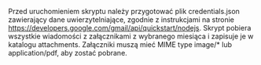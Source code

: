 Przed uruchomieniem skryptu należy przygotować plik credentials.json zawierający dane uwierzytelniające, zgodnie z instrukcjami na stronie https://developers.google.com/gmail/api/quickstart/nodejs. Skrypt pobiera wszystkie wiadomości z załącznikami z wybranego miesiąca i zapisuje je w katalogu attachments. Załączniki muszą mieć MIME type image/* lub application/pdf, aby zostać pobrane.
